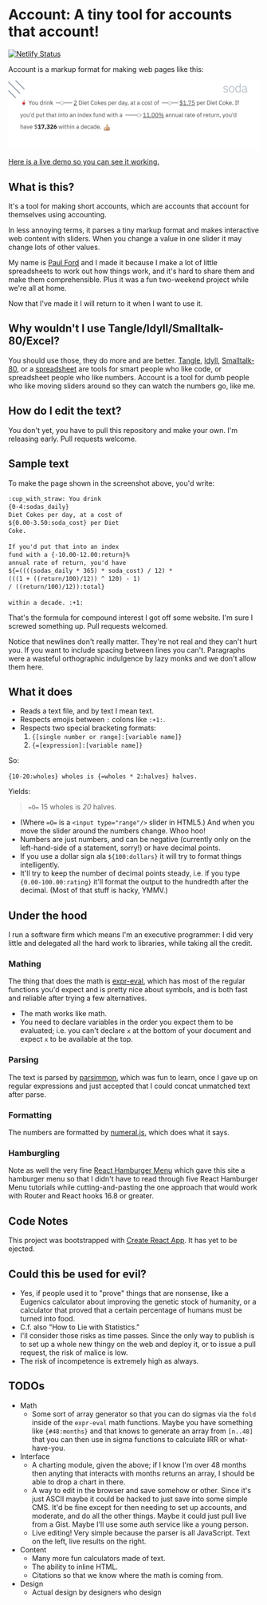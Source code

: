 # Account: A tiny tool for accounts that account!

[![Netlify Status](https://api.netlify.com/api/v1/badges/0ccc4ad6-ff9f-472a-b1e8-41dd333a6c02/deploy-status)](https://app.netlify.com/sites/account-account/deploys)

Account is a markup format for making web pages like this:

![An image of a screenshot with text and sliders intermixed. One might reasonably surmise by looking at this screenshot that when you move the sliders, the numbers in the text would change, and that this would be the entire point of this effort.](./doc/soda-screenshot-2.png)

[Here is a live demo so you can see it working.](https://account-account.netlify.app/)

## What is this?

It's a tool for making short accounts, which are accounts that account for themselves using accounting.

In less annoying terms, it parses a tiny markup format and makes interactive web content with sliders. When you change a value in one slider it may change lots of other values.

My name is [Paul Ford](https://github.com/ftrain/) and I made it because I make a lot of little spreadsheets to work out how things work, and it's hard to share them and make them comprehensible. Plus it was a fun two-weekend project while we're all at home.

Now that I've made it I will return to it when I want to use it.

## Why wouldn't I use Tangle/Idyll/Smalltalk-80/Excel?

You should use those, they do more and are better. [Tangle](http://worrydream.com/Tangle/), [Idyll](https://idyll-lang.org/), [Smalltalk-80](https://pharo.org/), or a [spreadsheet](https://en.wikipedia.org/wiki/VisiCalc) are tools for smart people who like code, or spreadsheet people who like numbers. Account is a tool for dumb people who like moving sliders around so they can watch the numbers go, like me.

## How do I edit the text?

You don't yet, you have to pull this repository and make your own. I'm releasing early. Pull requests welcome.

## Sample text

To make the page shown in the screenshot above, you'd write:

```
:cup_with_straw: You drink
{0-4:sodas_daily} 
Diet Cokes per day, at a cost of 
${0.00-3.50:soda_cost} per Diet 
Coke.

If you'd put that into an index 
fund with a {-10.00-12.00:return}% 
annual rate of return, you'd have 
${=((((sodas_daily * 365) * soda_cost) / 12) * 
(((1 + ((return/100)/12)) ^ 120) - 1) 
/ ((return/100)/12)):total} 

within a decade. :+1:

```

That's the formula for compound interest I got off some website. I'm sure I screwed something up. Pull requests welcomed.

Notice that newlines don't really matter. They're not real and they can't hurt you. If you want to include spacing between lines you can't. Paragraphs were a wasteful orthographic indulgence by lazy monks and we don't allow them here.

## What it does

- Reads a text file, and by text I mean text.
- Respects emojis between ```:``` colons like ```:+1:```.
- Respects two special bracketing formats:
   1. ```{[single number or range]:[variable name]}```
   2. ```{=[expression]:[variable name]}```

So:

```{10-20:wholes} wholes is {=wholes * 2:halves} halves.```

Yields:

> ```=O=``` 15 wholes is *20* halves.

- (Where ```=O=``` is a ```<input type="range"/>``` slider in HTML5.) And when you move the slider around the numbers change. Whoo hoo!
- Numbers are just numbers, and can be negative (currently only on the left-hand-side of a statement, sorry!) or have decimal points.
- If you use a dollar sign ala ```${100:dollars}``` it will try to format things intelligently.
- It'll try to keep the number of decimal points steady, i.e. if you type ```{0.00-100.00:rating}``` it'll format the output to the hundredth after the decimal. (Most of that stuff is hacky, YMMV.)

## Under the hood

I run a software firm which means I'm an executive programmer: I did very little and delegated all the hard work to libraries, while taking all the credit.

### Mathing
The thing that does the math is [expr-eval](https://github.com/silentmatt/expr-eval), which has most of the regular functions you'd expect and is pretty nice about symbols, and is both fast and reliable after trying a few alternatives.

- The math works like math.
- You need to declare variables in the order you expect them to be evaluated; i.e. you can't declare ```x``` at the bottom of your document and expect ```x``` to be available at the top.

### Parsing
The text is parsed by [parsimmon](https://github.com/jneen/parsimmon), which was fun to learn, once I gave up on regular expressions and just accepted that I could concat unmatched text after parse.

### Formatting

The numbers are formatted by [numeral.js](http://numeraljs.com/), which does what it says.

### Hamburgling

Note as well the very fine [React Hamburger Menu](https://www.npmjs.com/package/react-hamburger-menu) which gave this site a hamburger menu so that I didn't have to read through five React Hamburger Menu tutorials while cutting-and-pasting the one approach that would work with Router and React hooks 16.8 or greater.

## Code Notes
This project was bootstrapped with [Create React App](https://github.com/facebook/create-react-app). It has yet to be ejected. 

## Could this be used for evil?
- Yes, if people used it to "prove" things that are nonsense, like a Eugenics calculator about improving the genetic stock of humanity, or a calculator that proved that a certain percentage of humans must be turned into food.
- C.f. also "How to Lie with Statistics."
- I'll consider those risks as time passes. Since the only way to publish is to set up a whole new thingy on the web and deploy it, or to issue a pull request, the risk of malice is low.
- The risk of incompetence is extremely high as always.

## TODOs
- Math
  - Some sort of array generator so that you can do sigmas via the ```fold``` inside of the ```expr-eval``` math functions. Maybe you have something like ```{#48:months}``` and that knows to generate an array from ```[n..48]``` that you can then use in sigma functions to calculate IRR or what-have-you.
- Interface
  - A charting module, given the above; if I know I'm over 48 months then anyting that interacts with months returns an array, I should be able to drop a chart in there.
  - A way to edit in the browser and save somehow or other. Since it's just ASCII maybe it could be hacked to just save into some simple CMS. It'd be fine except for then needing to set up accounts, and moderate, and do all the other things. Maybe it could just pull live from a Gist. Maybe I'll use some auth service like a young person.
  - Live editing! Very simple because the parser is all JavaScript. Text on the left, live results on the right.
- Content
  - Many more fun calculators made of text.
  - The ability to inline HTML. 
  - Citations so that we know where the math is coming from.
- Design
  - Actual design by designers who design
